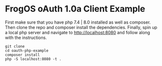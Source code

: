 # FrogOS oAuth 1.0a Client Example

First make sure that you have php 7.4 | 8.0 installed as well as composer.
Then clone the repo and composer install the dependencies. Finally, spin up a local php server and navigate to 
[http://localhost:8080](http://localhost:8080) and follow along with the instructions.

```shell
git clone 
cd oauth-php-example
composer install
php -S localhost:8080 -t .
```
